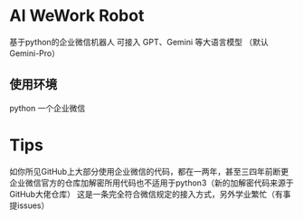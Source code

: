 # AI WeWork Robot

基于python的企业微信机器人
可接入 GPT、Gemini 等大语言模型
（默认Gemini-Pro）

## 使用环境

python
一个企业微信

# Tips

如你所见GitHub上大部分使用企业微信的代码，都在一两年，甚至三四年前断更
企业微信官方的仓库加解密所用代码也不适用于python3（新的加解密代码来源于GitHub大佬仓库）
这是一条完全符合微信规定的接入方式，另外学业繁忙（有事提issues）

